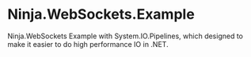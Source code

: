 # Ninja.WebSockets.Example
Ninja.WebSockets Example with System.IO.Pipelines, which designed to make it easier to do high performance IO in .NET. 
